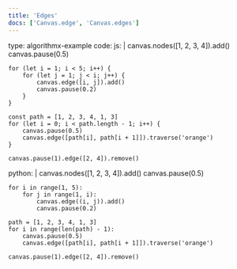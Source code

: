 ```yaml
---
title: 'Edges'
docs: ['Canvas.edge', 'Canvas.edges']
---
```


<data type='yaml'>
type: algorithmx-example
code:
  js: |
    canvas.nodes([1, 2, 3, 4]).add()
    canvas.pause(0.5)
    
    for (let i = 1; i < 5; i++) {
        for (let j = 1; j < i; j++) {
            canvas.edge([i, j]).add()
            canvas.pause(0.2)
        }
    }
    
    const path = [1, 2, 3, 4, 1, 3]
    for (let i = 0; i < path.length - 1; i++) {
        canvas.pause(0.5)
        canvas.edge([path[i], path[i + 1]]).traverse('orange')
    }
    
    canvas.pause(1).edge([2, 4]).remove()
  python: |
    canvas.nodes([1, 2, 3, 4]).add()
    canvas.pause(0.5)
    
    for i in range(1, 5):
        for j in range(1, i):
            canvas.edge((i, j)).add()
            canvas.pause(0.2)
    
    path = [1, 2, 3, 4, 1, 3]
    for i in range(len(path) - 1):
        canvas.pause(0.5)
        canvas.edge([path[i], path[i + 1]]).traverse('orange')
    
    canvas.pause(1).edge([2, 4]).remove()
</data>
